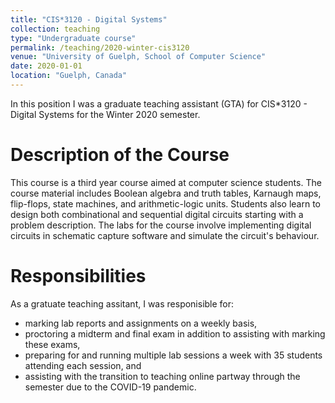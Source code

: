 ```yaml
---
title: "CIS*3120 - Digital Systems"
collection: teaching
type: "Undergraduate course"
permalink: /teaching/2020-winter-cis3120
venue: "University of Guelph, School of Computer Science"
date: 2020-01-01
location: "Guelph, Canada"
---
```


In this position I was a graduate teaching assistant (GTA) for CIS*3120 - Digital Systems for the Winter 2020 semester.

Description of the Course
======
This course is a third year course aimed at computer science students. 
The course material includes Boolean algebra and truth tables, Karnaugh maps, flip-flops, state machines, and arithmetic-logic units. Students also learn to 
design both combinational and sequential digital circuits starting with a problem description. The labs for the course involve implementing digital circuits
in schematic capture software and simulate the circuit's behaviour.

Responsibilities
======
As a gratuate teaching assitant, I was responisible for:
- marking lab reports and assignments on a weekly basis,
- proctoring a midterm and final exam in addition to assisting with marking these exams,
- preparing for and running multiple lab sessions a week with 35 students attending each session, and
- assisting with the transition to teaching online partway through the semester due to the COVID-19 pandemic. 
